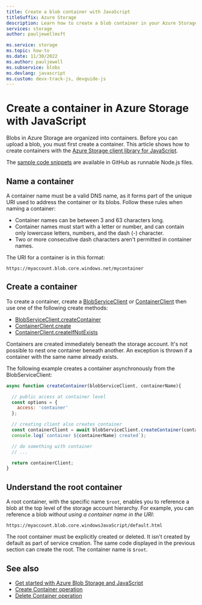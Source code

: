 ```yaml
---
title: Create a blob container with JavaScript
titleSuffix: Azure Storage 
description: Learn how to create a blob container in your Azure Storage account using the JavaScript client library.
services: storage
author: pauljewellmsft

ms.service: storage
ms.topic: how-to
ms.date: 11/30/2022
ms.author: pauljewell
ms.subservice: blobs
ms.devlang: javascript
ms.custom: devx-track-js, devguide-js
---
```


# Create a container in Azure Storage with JavaScript

Blobs in Azure Storage are organized into containers. Before you can upload a blob, you must first create a container. This article shows how to create containers with the [Azure Storage client library for JavaScript](https://www.npmjs.com/package/@azure/storage-blob).

The [sample code snippets](https://github.com/Azure-Samples/AzureStorageSnippets/tree/master/blobs/howto/JavaScript/NodeJS-v12/dev-guide) are available in GitHub as runnable Node.js files.

## Name a container

A container name must be a valid DNS name, as it forms part of the unique URI used to address the container or its blobs. Follow these rules when naming a container:

- Container names can be between 3 and 63 characters long.
- Container names must start with a letter or number, and can contain only lowercase letters, numbers, and the dash (-) character.
- Two or more consecutive dash characters aren't permitted in container names.

The URI for a container is in this format:

`https://myaccount.blob.core.windows.net/mycontainer`

## Create a container


To create a container, create a [BlobServiceClient](storage-blob-javascript-get-started#create-a-blobserviceclient-object) or [ContainerClient](storage-blob-javascript-get-started#create-a-containerclient-object) then use one of the following create methods:

- [BlobServiceClient.createContainer](/javascript/api/@azure/storage-blob/blobserviceclient#@azure-storage-blob-blobserviceclient-createcontainer)
- [ContainerClient.create](/javascript/api/@azure/storage-blob/containerclient?view=azure-node-latest#@azure-storage-blob-containerclient-create)
- [ContainerClient.createIfNotExists](/javascript/api/@azure/storage-blob/containerclient?view=azure-node-latest#@azure-storage-blob-containerclient-createifnotexists)


Containers are created immediately beneath the storage account. It's not possible to nest one container beneath another. An exception is thrown if a container with the same name already exists. 

The following example creates a container asynchronously from the BlobServiceClient:

```javascript
async function createContainer(blobServiceClient, containerName){

  // public access at container level
  const options = {
    access: 'container'
  };

  // creating client also creates container
  const containerClient = await blobServiceClient.createContainer(containerName, options);
  console.log(`container ${containerName} created`);

  // do something with container
  // ...

  return containerClient;
}
```

## Understand the root container

A root container, with the specific name `$root`, enables you to reference a blob at the top level of the storage account hierarchy. For example, you can reference a blob _without using a container name in the URI_:

`https://myaccount.blob.core.windowsJavaScript/default.html`

The root container must be explicitly created or deleted. It isn't created by default as part of service creation. The same code displayed in the previous section can create the root. The container name is `$root`.

## See also

- [Get started with Azure Blob Storage and JavaScript](storage-blob-javascript-get-started.md)
- [Create Container operation](/rest/api/storageservices/create-container)
- [Delete Container operation](/rest/api/storageservices/delete-container)
